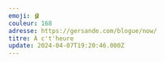 ```yaml
---
emoji: 🩰
couleur: 168
adresse: https://gersande.com/blogue/now/
titre: À c't'heure
update: 2024-04-07T19:20:46.000Z
---
```

